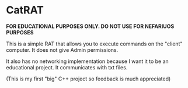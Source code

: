 # CatRAT
<b>FOR EDUCATIONAL PURPOSES ONLY. DO NOT USE FOR NEFARIUOS PURPOSES</b>

This is a simple RAT that allows you to execute commands on the "client" computer.
It does not give Admin permissions.

It also has no networking implementation because I want it to be an educational project.
It communicates with txt files.

(This is my first "big" C++ project so feedback is much appreciated)
